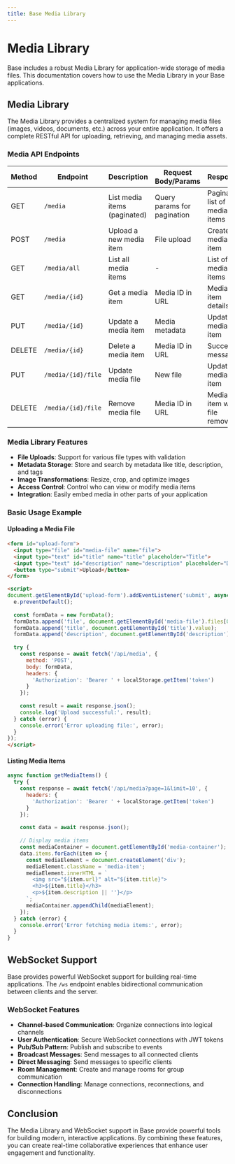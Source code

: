 ```yaml
---
title: Base Media Library
---
```


# Media Library

Base includes a robust Media Library for application-wide storage of media files. This documentation covers how to use the Media Library in your Base applications.

## Media Library

The Media Library provides a centralized system for managing media files (images, videos, documents, etc.) across your entire application. It offers a complete RESTful API for uploading, retrieving, and managing media assets.

### Media API Endpoints

| Method | Endpoint            | Description              | Request Body/Params                | Response                           |
|--------|--------------------|--------------------------|-----------------------------------|------------------------------------|
| GET    | `/media`           | List media items (paginated) | Query params for pagination     | Paginated list of media items     |
| POST   | `/media`           | Upload a new media item  | File upload                       | Created media item                |
| GET    | `/media/all`       | List all media items     | -                                 | List of all media items           |
| GET    | `/media/{id}`      | Get a media item         | Media ID in URL                   | Media item details                |
| PUT    | `/media/{id}`      | Update a media item      | Media metadata                    | Updated media item                |
| DELETE | `/media/{id}`      | Delete a media item      | Media ID in URL                   | Success message                   |
| PUT    | `/media/{id}/file` | Update media file        | New file                          | Updated media item                |
| DELETE | `/media/{id}/file` | Remove media file        | Media ID in URL                   | Media item with file removed      |

### Media Library Features

- **File Uploads**: Support for various file types with validation
- **Metadata Storage**: Store and search by metadata like title, description, and tags
- **Image Transformations**: Resize, crop, and optimize images
- **Access Control**: Control who can view or modify media items
- **Integration**: Easily embed media in other parts of your application

### Basic Usage Example

#### Uploading a Media File

```html
<form id="upload-form">
  <input type="file" id="media-file" name="file">
  <input type="text" id="title" name="title" placeholder="Title">
  <input type="text" id="description" name="description" placeholder="Description">
  <button type="submit">Upload</button>
</form>

<script>
document.getElementById('upload-form').addEventListener('submit', async (e) => {
  e.preventDefault();
  
  const formData = new FormData();
  formData.append('file', document.getElementById('media-file').files[0]);
  formData.append('title', document.getElementById('title').value);
  formData.append('description', document.getElementById('description').value);
  
  try {
    const response = await fetch('/api/media', {
      method: 'POST',
      body: formData,
      headers: {
        'Authorization': 'Bearer ' + localStorage.getItem('token')
      }
    });
    
    const result = await response.json();
    console.log('Upload successful:', result);
  } catch (error) {
    console.error('Error uploading file:', error);
  }
});
</script>
```

#### Listing Media Items

```javascript
async function getMediaItems() {
  try {
    const response = await fetch('/api/media?page=1&limit=10', {
      headers: {
        'Authorization': 'Bearer ' + localStorage.getItem('token')
      }
    });
    
    const data = await response.json();
    
    // Display media items
    const mediaContainer = document.getElementById('media-container');
    data.items.forEach(item => {
      const mediaElement = document.createElement('div');
      mediaElement.className = 'media-item';
      mediaElement.innerHTML = `
        <img src="${item.url}" alt="${item.title}">
        <h3>${item.title}</h3>
        <p>${item.description || ''}</p>
      `;
      mediaContainer.appendChild(mediaElement);
    });
  } catch (error) {
    console.error('Error fetching media items:', error);
  }
}
```

## WebSocket Support

Base provides powerful WebSocket support for building real-time applications. The `/ws` endpoint enables bidirectional communication between clients and the server.

### WebSocket Features

- **Channel-based Communication**: Organize connections into logical channels
- **User Authentication**: Secure WebSocket connections with JWT tokens
- **Pub/Sub Pattern**: Publish and subscribe to events
- **Broadcast Messages**: Send messages to all connected clients
- **Direct Messaging**: Send messages to specific clients
- **Room Management**: Create and manage rooms for group communication
- **Connection Handling**: Manage connections, reconnections, and disconnections

## Conclusion

The Media Library and WebSocket support in Base provide powerful tools for building modern, interactive applications. By combining these features, you can create real-time collaborative experiences that enhance user engagement and functionality.
